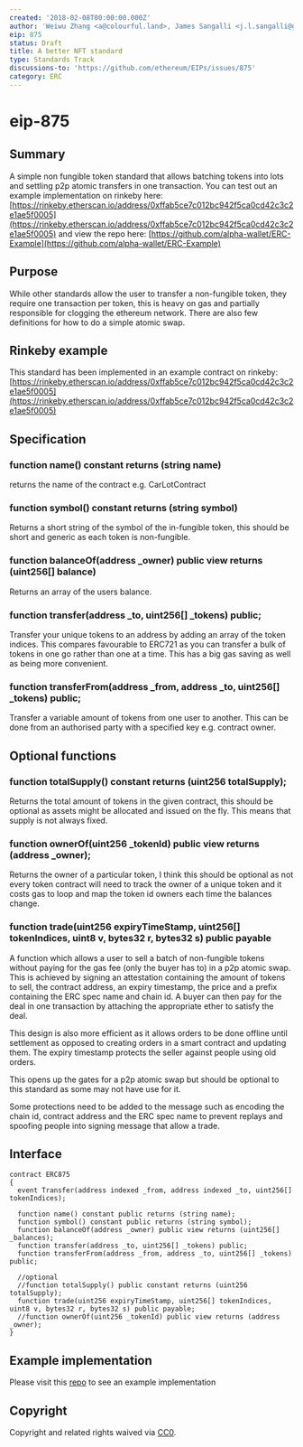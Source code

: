 ```yaml
---
created: '2018-02-08T00:00:00.000Z'
author: 'Weiwu Zhang <a@colourful.land>, James Sangalli <j.l.sangalli@gmail.com>'
eip: 875
status: Draft
title: A better NFT standard
type: Standards Track
discussions-to: 'https://github.com/ethereum/EIPs/issues/875'
category: ERC
---
```


# eip-875

## Summary

A simple non fungible token standard that allows batching tokens into lots and settling p2p atomic transfers in one transaction. You can test out an example implementation on rinkeby here: [https://rinkeby.etherscan.io/address/0xffab5ce7c012bc942f5ca0cd42c3c2e1ae5f0005](https://rinkeby.etherscan.io/address/0xffab5ce7c012bc942f5ca0cd42c3c2e1ae5f0005) and view the repo here: [https://github.com/alpha-wallet/ERC-Example](https://github.com/alpha-wallet/ERC-Example)

## Purpose

While other standards allow the user to transfer a non-fungible token, they require one transaction per token, this is heavy on gas and partially responsible for clogging the ethereum network. There are also few definitions for how to do a simple atomic swap.

## Rinkeby example

This standard has been implemented in an example contract on rinkeby: [https://rinkeby.etherscan.io/address/0xffab5ce7c012bc942f5ca0cd42c3c2e1ae5f0005](https://rinkeby.etherscan.io/address/0xffab5ce7c012bc942f5ca0cd42c3c2e1ae5f0005)

## Specification

### function name\(\) constant returns \(string name\)

returns the name of the contract e.g. CarLotContract

### function symbol\(\) constant returns \(string symbol\)

Returns a short string of the symbol of the in-fungible token, this should be short and generic as each token is non-fungible.

### function balanceOf\(address \_owner\) public view returns \(uint256\[\] balance\)

Returns an array of the users balance.

### function transfer\(address \_to, uint256\[\] \_tokens\) public;

Transfer your unique tokens to an address by adding an array of the token indices. This compares favourable to ERC721 as you can transfer a bulk of tokens in one go rather than one at a time. This has a big gas saving as well as being more convenient.

### function transferFrom\(address \_from, address \_to, uint256\[\] \_tokens\) public;

Transfer a variable amount of tokens from one user to another. This can be done from an authorised party with a specified key e.g. contract owner.

## Optional functions

### function totalSupply\(\) constant returns \(uint256 totalSupply\);

Returns the total amount of tokens in the given contract, this should be optional as assets might be allocated and issued on the fly. This means that supply is not always fixed.

### function ownerOf\(uint256 \_tokenId\) public view returns \(address \_owner\);

Returns the owner of a particular token, I think this should be optional as not every token contract will need to track the owner of a unique token and it costs gas to loop and map the token id owners each time the balances change.

### function trade\(uint256 expiryTimeStamp, uint256\[\] tokenIndices, uint8 v, bytes32 r, bytes32 s\) public payable

A function which allows a user to sell a batch of non-fungible tokens without paying for the gas fee \(only the buyer has to\) in a p2p atomic swap. This is achieved by signing an attestation containing the amount of tokens to sell, the contract address, an expiry timestamp, the price and a prefix containing the ERC spec name and chain id. A buyer can then pay for the deal in one transaction by attaching the appropriate ether to satisfy the deal.

This design is also more efficient as it allows orders to be done offline until settlement as opposed to creating orders in a smart contract and updating them. The expiry timestamp protects the seller against people using old orders.

This opens up the gates for a p2p atomic swap but should be optional to this standard as some may not have use for it.

Some protections need to be added to the message such as encoding the chain id, contract address and the ERC spec name to prevent replays and spoofing people into signing message that allow a trade.

## Interface

```text
contract ERC875
{
  event Transfer(address indexed _from, address indexed _to, uint256[] tokenIndices);

  function name() constant public returns (string name);
  function symbol() constant public returns (string symbol);
  function balanceOf(address _owner) public view returns (uint256[] _balances);
  function transfer(address _to, uint256[] _tokens) public;
  function transferFrom(address _from, address _to, uint256[] _tokens) public;

  //optional
  //function totalSupply() public constant returns (uint256 totalSupply);
  function trade(uint256 expiryTimeStamp, uint256[] tokenIndices, uint8 v, bytes32 r, bytes32 s) public payable;
  //function ownerOf(uint256 _tokenId) public view returns (address _owner);
}
```

## Example implementation

Please visit this [repo](https://github.com/alpha-wallet/ERC875) to see an example implementation

## Copyright

Copyright and related rights waived via [CC0](https://creativecommons.org/publicdomain/zero/1.0/).

